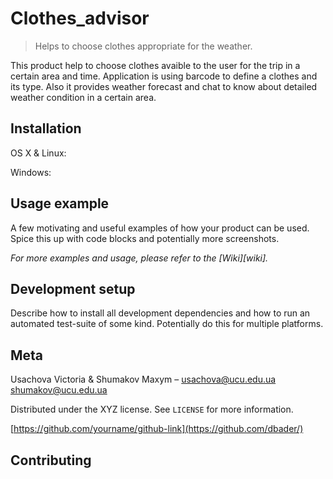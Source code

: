 # Clothes_advisor

> Helps to choose clothes appropriate for the weather.



This product help to choose clothes avaible to the user for the trip in a certain area and time.
Application is using barcode to define a clothes and its type. Also it provides weather forecast 
and chat to know about detailed weather condition in a certain area.

## Installation

OS X & Linux:



Windows:


## Usage example

A few motivating and useful examples of how your product can be used. Spice this up with code blocks and potentially more screenshots.

_For more examples and usage, please refer to the [Wiki][wiki]._

## Development setup

Describe how to install all development dependencies and how to run an automated test-suite of some kind. Potentially do this for multiple platforms.

## Meta

Usachova Victoria & Shumakov Maxym –  usachova@ucu.edu.ua shumakov@ucu.edu.ua

Distributed under the XYZ license. See ``LICENSE`` for more information.

[https://github.com/yourname/github-link](https://github.com/dbader/)

## Contributing

